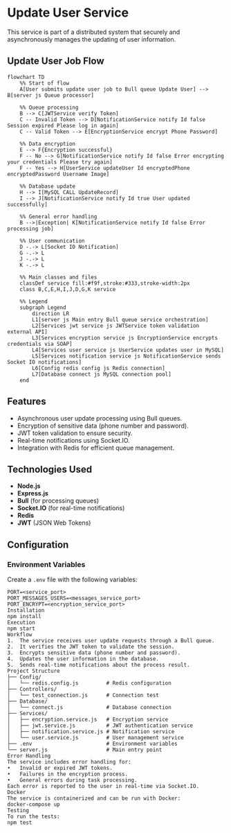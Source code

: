 # Update User Service

This service is part of a distributed system that securely and asynchronously manages the updating of user information.

## Update User Job Flow

```mermaid
flowchart TD
    %% Start of flow
    A[User submits update user job to Bull queue Update User] --> B[server js Queue processor]

    %% Queue processing
    B --> C[JWTService verify Token]
    C -- Invalid Token --> D[NotificationService notify Id false Session expired Please log in again]
    C -- Valid Token --> E[EncryptionService encrypt Phone Password]

    %% Data encryption
    E --> F{Encryption successful}
    F -- No --> G[NotificationService notify Id false Error encrypting your credentials Please try again]
    F -- Yes --> H[UserService updateUser Id encryptedPhone encryptedPassword Username Image]

    %% Database update
    H --> I[MySQL CALL UpdateRecord]
    I --> J[NotificationService notify Id true User updated successfully]

    %% General error handling
    B -->|Exception| K[NotificationService notify Id false Error processing job]

    %% User communication
    D -.-> L[Socket IO Notification]
    G -.-> L
    J -.-> L
    K -.-> L

    %% Main classes and files
    classDef service fill:#f9f,stroke:#333,stroke-width:2px
    class B,C,E,H,I,J,D,G,K service

    %% Legend
    subgraph Legend
        direction LR
        L1[server js Main entry Bull queue service orchestration]
        L2[Services jwt service js JWTService token validation external API]
        L3[Services encryption service js EncryptionService encrypts credentials via SOAP]
        L4[Services user service js UserService updates user in MySQL]
        L5[Services notification service js NotificationService sends Socket IO notifications]
        L6[Config redis config js Redis connection]
        L7[Database connect js MySQL connection pool]
    end

```

## Features

- Asynchronous user update processing using Bull queues.  
- Encryption of sensitive data (phone number and password).  
- JWT token validation to ensure security.  
- Real-time notifications using Socket.IO.  
- Integration with Redis for efficient queue management.

## Technologies Used

- **Node.js**  
- **Express.js**  
- **Bull** (for processing queues)  
- **Socket.IO** (for real-time notifications)  
- **Redis**  
- **JWT** (JSON Web Tokens)

## Configuration

### Environment Variables

Create a `.env` file with the following variables:

```env
PORT=<service_port>
PORT_MESSAGES_USERS=<messages_service_port>
PORT_ENCRYPT=<encryption_service_port>
Installation
npm install
Execution
npm start
Workflow
1.	The service receives user update requests through a Bull queue.
2.	It verifies the JWT token to validate the session.
3.	Encrypts sensitive data (phone number and password).
4.	Updates the user information in the database.
5.	Sends real-time notifications about the process result.
Project Structure
├── Config/
│   └── redis.config.js         # Redis configuration
├── Controllers/
│   └── test_connection.js      # Connection test
├── Database/
│   └── connect.js              # Database connection
├── Services/
│   ├── encryption.service.js   # Encryption service
│   ├── jwt.service.js          # JWT authentication service
│   ├── notification.service.js # Notification service
│   └── user.service.js         # User management service
├── .env                        # Environment variables
└── server.js                   # Main entry point
Error Handling
The service includes error handling for:
•	Invalid or expired JWT tokens.
•	Failures in the encryption process.
•	General errors during task processing.
Each error is reported to the user in real-time via Socket.IO.
Docker
The service is containerized and can be run with Docker:
docker-compose up
Testing
To run the tests:
npm test
